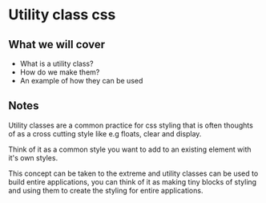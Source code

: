 # Utility class css

## What we will cover

* What is a utility class?
* How do we make them?
* An example of how they can be used

## Notes

Utility classes are a common practice for css styling that is often thoughts of as a cross cutting style like e.g floats, clear and display.

Think of it as a common style you want to add to an existing element with it's own styles.

This concept can be taken to the extreme and utility classes can be used to build entire applications, you can think of it as making tiny blocks of styling and using them to create the styling for entire applications.

